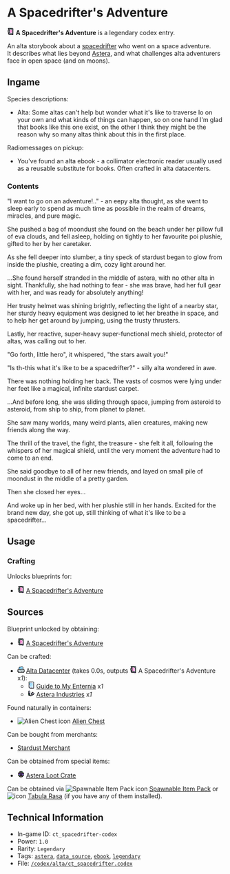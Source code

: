 # A Spacedrifter's Adventure

<img src="https://raw.githubusercontent.com/Ceterai/Enternia/main/codex/alta/ebook/astera.png" alt="A Spacedrifter's Adventure icon" loading="lazy" width="auto" height="16px"/> **A Spacedrifter's Adventure** is a legendary codex entry.

An alta storybook about a [spacedrifter](https://ceterai.github.io/MyEnternia/Wiki/Spacedrifter) who went on a space adventure.  
It describes what lies beyond [Astera](https://ceterai.github.io/MyEnternia/Wiki/Tags/Astera), and what challenges alta adventurers face in open space (and on moons).

## Ingame

Species descriptions:

- Alta: Some altas can't help but wonder what it's like to traverse Io on your own and what kinds of things can happen, so on one hand I'm glad that books like this one exist, on the other I think they might be the reason why so many altas think about this in the first place.

Radiomessages on pickup:

- You've found an alta ebook - a collimator electronic reader usually used as a reusable substitute for books. Often crafted in alta datacenters.

### Contents

"I want to go on an adventure!.." - an eepy alta thought, as she went to sleep early to spend as much time as possible in the realm of dreams, miracles, and pure magic.

She pushed a bag of moondust she found on the beach under her pillow full of eva clouds, and fell asleep, holding on tightly to her favourite poi plushie, gifted to her by her caretaker.

As she fell deeper into slumber, a tiny speck of stardust began to glow from inside the plushie, creating a dim, cozy light around her.

...She found herself stranded in the middle of astera, with no other alta in sight. Thankfully, she had nothing to fear - she was brave, had her full gear with her, and was ready for absolutely anything!

Her trusty helmet was shining brightly, reflecting the light of a nearby star, her sturdy heavy equipment was designed to let her breathe in space, and to help her get around by jumping, using the trusty thrusters.

Lastly, her reactive, super-heavy super-functional mech shield, protector of altas, was calling out to her.

"Go forth, little hero", it whispered, "the stars await you!"

"Is th-this what it's like to be a spacedrifter?" - silly alta wondered in awe.

There was nothing holding her back. The vasts of cosmos were lying under her feet like a magical, infinite stardust carpet.

...And before long, she was sliding through space, jumping from asteroid to asteroid, from ship to ship, from planet to planet.

She saw many worlds, many weird plants, alien creatures, making new friends along the way.

The thrill of the travel, the fight, the treasure - she felt it all, following the whispers of her magical shield, until the very moment the adventure had to come to an end.

She said goodbye to all of her new friends, and layed on small pile of moondust in the middle of a pretty garden.

Then she closed her eyes...

And woke up in her bed, with her plushie still in her hands. Excited for the brand new day, she got up, still thinking of what it's like to be a spacedrifter...

## Usage

### Crafting

Unlocks blueprints for:

- <img src="https://raw.githubusercontent.com/Ceterai/Enternia/main/codex/alta/ebook/astera.png" alt="A Spacedrifter's Adventure icon" loading="lazy" width="auto" height="16px"/> [A Spacedrifter's Adventure](https://ceterai.github.io/MyEnternia/Wiki/ASpacedrifter'sAdventure)

## Sources

Blueprint unlocked by obtaining:

- <img src="https://raw.githubusercontent.com/Ceterai/Enternia/main/codex/alta/ebook/astera.png" alt="A Spacedrifter's Adventure icon" loading="lazy" width="auto" height="16px"/> [A Spacedrifter's Adventure](https://ceterai.github.io/MyEnternia/Wiki/ASpacedrifter'sAdventure)

Can be crafted:

- ![ ](https://raw.githubusercontent.com/Ceterai/Enternia/main/objects/alta/crafting/datacenter/icon.png) [Alta Datacenter](https://ceterai.github.io/MyEnternia/Wiki/AltaDatacenter) (takes 0.0s, outputs <img src="https://raw.githubusercontent.com/Ceterai/Enternia/main/codex/alta/ebook/astera.png" alt="A Spacedrifter's Adventure icon" loading="lazy" width="auto" height="16px"/> A Spacedrifter's Adventure x*1*):
  - <img src="https://raw.githubusercontent.com/Ceterai/Enternia/main/codex/alta/ebook/basic.png" alt="Guide to My Enternia icon" loading="lazy" width="auto" height="16px"/> [Guide to My Enternia](https://ceterai.github.io/MyEnternia/Wiki/GuidetoMyEnternia) x*1*
  - <img src="https://raw.githubusercontent.com/Ceterai/Enternia/main/codex/alta/datamass/astera.png" alt="Astera Industries icon" loading="lazy" width="auto" height="16px"/> [Astera Industries](https://ceterai.github.io/MyEnternia/Wiki/AsteraIndustries) x*1*

Found naturally in containers:

- <img src="https://starbounder.org/mediawiki/images/3/35/Alien_Chest.png" alt="Alien Chest icon" loading="lazy" width="12px" height="9.75px"/> [Alien Chest](https://starbounder.org/Alien_Chest)

Can be bought from merchants:

- [Stardust Merchant](https://ceterai.github.io/MyEnternia/Wiki/StardustMerchant)

Can be obtained from special items:

- <img src="https://raw.githubusercontent.com/Ceterai/Enternia/main/items/active/alta/loot/biome/ct_astera_loot.png" alt="Astera Loot Crate icon" loading="lazy" width="auto" height="16px"/> [Astera Loot Crate](https://ceterai.github.io/MyEnternia/Wiki/AsteraLootCrate)

Can be obtained via <img src="https://raw.githubusercontent.com/Silverfeelin/Starbound-SpawnableItemPack/master/interface/sip/iconSmall.png" alt="Spawnable Item Pack icon" width="18" height="14"/> [Spawnable Item Pack](https://steamcommunity.com/sharedfiles/filedetails/?id=733665104) or <img src="https://steamuserimages-a.akamaihd.net/ugc/263843960696222713/3EC9A7C005541F7D577EBCB8C5736B4EFC9973D6/" alt="icon" width="8" height="12"/> [Tabula Rasa](https://community.playstarbound.com/resources/the-tabula-rasa.3222/) (if you have any of them installed).

## Technical Information

- In-game ID: `ct_spacedrifter-codex`
- Power: `1.0`
- Rarity: `Legendary`
- Tags: [`astera`](https://ceterai.github.io/MyEnternia/Wiki/Tags/Astera), [`data_source`](https://ceterai.github.io/MyEnternia/Wiki/Tags/DataSource), [`ebook`](https://ceterai.github.io/MyEnternia/Wiki/Tags/Ebook), [`legendary`](https://ceterai.github.io/MyEnternia/Wiki/Tags/Legendary)
- File: [`/codex/alta/ct_spacedrifter.codex`](https://github.com/Ceterai/Enternia/blob/main/codex/alta/ct_spacedrifter.codex)
